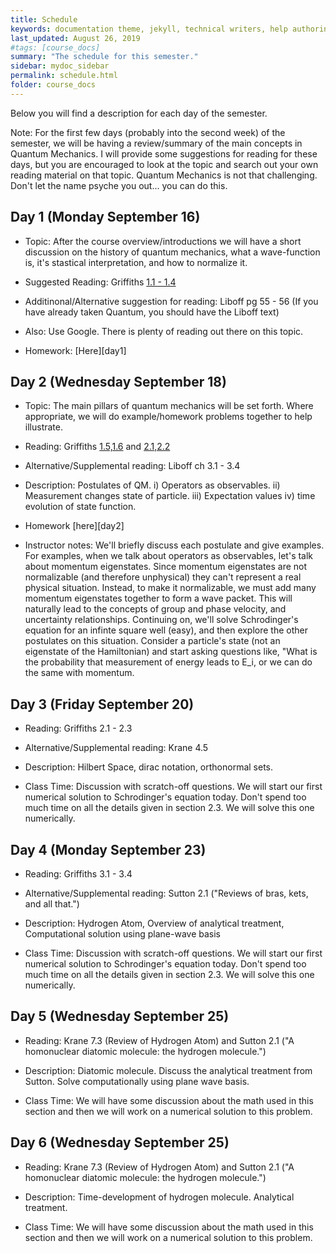```yaml
---
title: Schedule
keywords: documentation theme, jekyll, technical writers, help authoring tools, hat replacements
last_updated: August 26, 2019
#tags: [course_docs]
summary: "The schedule for this semester."
sidebar: mydoc_sidebar
permalink: schedule.html
folder: course_docs
---
```


Below you will find a description for each day of the semester.  

Note: For the first few days (probably into the second week) of the semester, we will be having a review/summary of the main concepts in Quantum Mechanics.  I will provide some suggestions for reading for these days, but you are encouraged to look at the topic and search out your own reading material on that topic.  Quantum Mechanics is not that challenging.  Don't let the name psyche you out... you can do this.
  
## Day 1 (Monday September 16)
   - Topic:  After the course overview/introductions we will have a short discussion on the history of quantum mechanics, what a wave-function is, it's stastical interpretation, and how to normalize it.

   - Suggested Reading: Griffiths [1.1 - 1.4][griffiths_chp_1]
   - Additinonal/Alternative suggestion for reading: Liboff pg 55 - 56 (If you have already taken Quantum, you should have the Liboff text)
   - Also:  Use Google.  There is plenty of reading out there on this topic.

   - Homework: [Here][day1]

## Day 2 (Wednesday September 18)

   - Topic:  The main pillars of quantum mechanics will be set forth.  Where appropriate, we will do example/homework problems together to help illustrate.
   - Reading: Griffiths [1.5,1.6][griffiths_chp_1] and [2.1,2.2][griffiths_chp_2]
   - Alternative/Supplemental reading: Liboff ch 3.1 - 3.4

   - Description: Postulates of QM.  i) Operators as observables.  ii) Measurement changes state of particle.  iii) Expectation values iv) time evolution of state function.  

   - Homework [here][day2]

   - Instructor notes:  We'll briefly discuss each postulate and give examples.  For examples, when we talk about operators as observables, let's talk about momentum eigenstates.  Since momentum eigenstates are not normalizable (and therefore unphysical) they can't represent a real physical situation.  Instead, to make it normalizable, we must add many momentum eigenstates together to form a wave packet.  This will naturally lead to the concepts of group and phase velocity, and uncertainty relationships.  Continuing on, we'll solve Schrodinger's equation for an infinte square well (easy), and then explore the other postulates on this situation.   Consider a particle's state (not an eigenstate of the Hamiltonian) and start asking questions like, "What is the probability that measurement of energy leads to E_i, or we can do the same with momentum.

## Day 3 (Friday September 20)

   - Reading: Griffiths  2.1 - 2.3
   - Alternative/Supplemental reading: Krane 4.5

   - Description: Hilbert Space, dirac notation, orthonormal sets.

   - Class Time:  Discussion with scratch-off questions.  We will start our first numerical solution to Schrodinger's equation today.  Don't spend too much time on all the details given in section 2.3.  We will solve this one numerically.

## Day 4 (Monday September 23)

   - Reading: Griffiths  3.1 - 3.4
   - Alternative/Supplemental reading: Sutton 2.1 ("Reviews of bras, kets, and all that.")

   - Description: Hydrogen Atom, Overview of analytical treatment,  Computational solution using plane-wave basis

   - Class Time:  Discussion with scratch-off questions.  We will start our first numerical solution to Schrodinger's equation today.  Don't spend too much time on all the details given in section 2.3.  We will solve this one numerically.


## Day 5 (Wednesday September 25)

   - Reading: Krane 7.3 (Review of Hydrogen Atom) and Sutton 2.1 ("A homonuclear diatomic molecule: the hydrogen molecule.")

   - Description: Diatomic molecule.  Discuss the analytical treatment from Sutton.  Solve computationally using plane wave basis.

   - Class Time:  We will have some discussion about the math used in this section and then we will work on a numerical solution to this problem.

## Day 6 (Wednesday September 25)

   - Reading: Krane 7.3 (Review of Hydrogen Atom) and Sutton 2.1 ("A homonuclear diatomic molecule: the hydrogen molecule.")

   - Description: Time-development of hydrogen molecule.  Analytical treatment.

   - Class Time:  We will have some discussion about the math used in this section and then we will work on a numerical solution to this problem.





[griffiths_chp_1]: https://content.byui.edu/file/51c6f2c7-d1f2-4716-9674-c3bc2de5a273/1/Intro%20to%20Quantum%20Mechanics%20Chapter%201.pdf
[griffiths_chp_2]: https://content.byui.edu/file/51c6f2c7-d1f2-4716-9674-c3bc2de5a273/1/Intro%20to%20Quantum%20Mechanics%20Chapter%202.pdf
